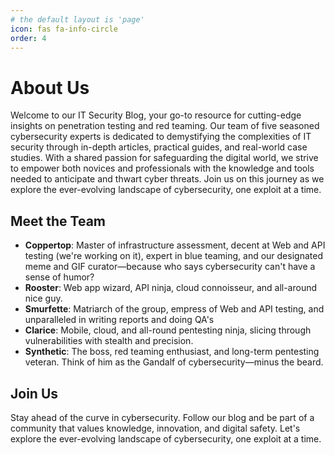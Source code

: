 ```yaml
---
# the default layout is 'page'
icon: fas fa-info-circle
order: 4
---
```


# About Us

Welcome to our IT Security Blog, your go-to resource for cutting-edge insights on penetration testing and red teaming. Our team of five seasoned cybersecurity experts is dedicated to demystifying the complexities of IT security through in-depth articles, practical guides, and real-world case studies. With a shared passion for safeguarding the digital world, we strive to empower both novices and professionals with the knowledge and tools needed to anticipate and thwart cyber threats. Join us on this journey as we explore the ever-evolving landscape of cybersecurity, one exploit at a time.

## Meet the Team

- **Coppertop**: Master of infrastructure assessment, decent at Web and API testing (we're working on it), expert in blue teaming, and our designated meme and GIF curator—because who says cybersecurity can't have a sense of humor?
- **Rooster**: Web app wizard, API ninja, cloud connoisseur, and all-around nice guy.
- **Smurfette**: Matriarch of the group, empress of Web and API testing, and unparalleled in writing reports and doing QA's
- **Clarice**: Mobile, cloud, and all-round pentesting ninja, slicing through vulnerabilities with stealth and precision.
- **Synthetic**: The boss, red teaming enthusiast, and long-term pentesting veteran. Think of him as the Gandalf of cybersecurity—minus the beard.

## Join Us

Stay ahead of the curve in cybersecurity. Follow our blog and be part of a community that values knowledge, innovation, and digital safety. Let's explore the ever-evolving landscape of cybersecurity, one exploit at a time.

